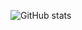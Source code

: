 ![GitHub stats](https://github-readme-stats.vercel.app/api?username=shakerrrr&show_icons=true&theme=onedark)
